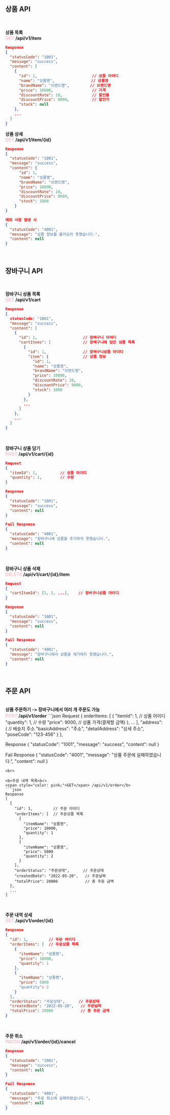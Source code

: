 <h2>상품 API</h2>
<br>

<b>상품 목록<br>
<span style="color: pink;">GET</span> /api/v1/item</b>
```json
Response
{
  "statusCode": "1001", 
  "message": "success",
  "content": [
    {
      "id": 1,                        // 상품 아이디
      "name": "상품명",                // 상품명
      "brandName": "브랜드명",         // 브랜드명
      "price": 10000,                 // 가격
      "discountRate": 10,             // 할인율
      "discountPrice": 9000,          // 할인가
      "stock": null
    },
    ...
  ]
}
```

<b>상품 상세<br>
<span style="color: pink;">GET</span> /api/v1/item/{id}</b>
```json
Response
{
  "statusCode": "1001", 
  "message": "success",
  "content": {
      "id": 1,                
      "name": "상품명",        
      "brandName": "브랜드명", 
      "price": 10000,         
      "discountRate": 10,
      "discountPrice": 9000,
      "stock": 1000
    }
}

예외 사항 발생 시
{
  "statusCode": "4001",
  "message": "상품 정보를 불러오지 못했습니다.",
  "content": null
}
```

<br>

<h2>장바구니 API</h2><br>

<b>장바구니 상품 목록<br>
<span style="color: pink;">GET</span> /api/v1/cart</b>
```json
Response
{
  statusCode: "1001", 
  "message": "success",
  "content": [
    {
      "id": 1,                    // 장바구니 아이디
      "cartItems": [              // 장바구니에 담은 상품 목록
        {
          "id": 1,                // 장바구니상품 아이디
          "item": {               // 상품 정보
            "id": 1,
            "name": "상품명",        
            "brandName": "브랜드명", 
            "price": 10000,         
            "discountRate": 10,
            "discountPrice": 9000,
            "stock": 1000
          }
        },
        ...
      ]
    },
    ...
  ]
}
```
<br>

<b>장바구니 상품 담기<br>
<span style="color: pink;">POST</span> /api/v1/cart/{id}</b>
```json
Request
{
  "itemId": 1,          // 상품 아이디
  "quantity": 1,        // 수량
}

Response
{
  "statusCode": "1001", 
  "message": "success",
  "content": null
}

Fail Response
{
  "statusCode": "4001",
  "message": "장바구니에 상품을 추가하지 못했습니다.",
  "content": null
}
```
<br>

<b>장바구니 상품 삭제<br>
<span style="color: pink;">DELETE</span> /api/v1/cart/{id}/item</b>
```json
Request
{
  "cartItemId": [1, 2, ...],    // 장바구니상품 아이디
}

Response
{
  "statusCode": "1001", 
  "message": "success",
  "content": null
}

Fail Response
{
  "statusCode": "4001",
  "message": "장바구니에서 상품을 제거하지 못했습니다.",
  "content": null
}
```
<br>


<h2>주문 API</h2><br>
<b>상품 주문하기 -> 장바구니에서 여러 개 주문도 가능<br>
<span style="color: pink;">POST</span> /api/v1/order</b>
```json
Request
{
  orderItems: [
    {
      "itemId": 1,          // 상품 아이디
      "quantity": 1,        // 수량
      "price": 9000,        // 상품 가격(결제할 금액)
    }, ...
  ],
  "address": {              // 배송지 주소
    "basicAddress": "주소", 
    "detailAddress": "상세 주소",
    "poseCode": "123-456"
  }
},

Response
{
  "statusCode": "1001", 
  "message": "success",
  "content": null
}

Fail Response
{
  "statusCode": "4001",
  "message": "상품 주문에 실패하였습니다.",
  "content": null
}
```
<br>

<b>주문 내역 목록<br>
<span style="color: pink;">GET</span> /api/v1/order</b>
```json
Response
[
  {
    "id": 1,         // 주문 아이디
    "orderItems": [  // 주문상품 목록
      {
        "itemName": "상품명",
        "price": 10000,
        "quantity": 1
      },
      {
        "itemName": "상품명",
        "price": 5000
        "quantity": 2
      }
    ],
    "orderStatus": "주문상태",      // 주문상태
    "createdDate": "2022-05-20",   // 주문날짜
    "totalPrice": 20000            // 총 주문 금액
  },
  ...
]
```
<br>

<b>주문 내역 상세<br>
<span style="color: pink;">GET</span> /api/v1/order/{id}</b>
```json
Response
{
  "id": 1,         // 주문 아이디
  "orderItems": [  // 주문상품 목록
    {
      "itemName": "상품명",
      "price": 10000,
      "quantity": 1
    },
    {
      "itemName": "상품명",
      "price": 5000
      "quantity": 2
    }
  ],
  "orderStatus": "주문상태",      // 주문상태
  "createdDate": "2022-05-20",   // 주문날짜
  "totalPrice": 20000            // 총 주문 금액
}
```
<br>

<b>주문 취소<br>
<span style="color: pink;">PATCH</span> /api/v1/order/{id}/cancel</b>
```json
Response
{
  "statusCode": "1001",
  "message": "success",
  "content": null
}

Fail Response
{
  "statusCode": "4001",
  "message": "주문 취소에 실패하였습니다.",
  "content": null
}
```
<br>